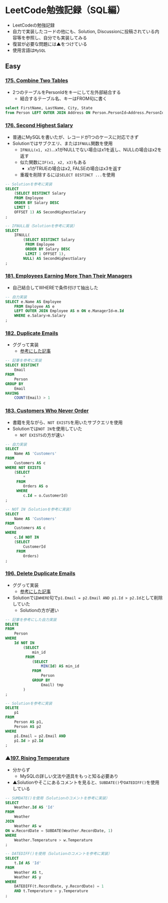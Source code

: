 # LeetCode勉強記録（SQL編）

- LeetCodeの勉強記録
- 自力で実装したコードの他にも、Solution, Discussionに投稿されている内容等を参照し、自分でも実装してみる
- 復習が必要な問題には▲をつけている
- 使用言語は`MySQL`

## Easy
### [175. Combine Two Tables](https://leetcode.com/problems/combine-two-tables/)

- 2つのテーブルをPersonIdをキーにして左外部結合する
    - 結合するテーブル名、キーはFROM句に書く

```sql
select FirstName, LastName, City, State
from Person LEFT OUTER JOIN Address ON Person.PersonId=Address.PersonId;
```

### [176. Second Highest Salary](https://leetcode.com/problems/second-highest-salary/)

- 普通にMySQLを書いたが、レコードが1つのケースに対応できず
- Solutionではサブクエリ、または`IFNULL`関数を使用
    - `IFNULL(x1, x2)`...x1がNULLでない場合はx1を返し、NULLの場合はx2を返す
    - 似た関数に`IF(x1, x2, x3)`もある
        - x1がTRUEの場合はx2, FALSEの場合はx3を返す
    - 重複を削除するには`SELECT DISTINCT ...`を使用

```sql
-- Solutionを参考に実装
SELECT
    (SELECT DISTINCT Salary
    FROM Employee
    ORDER BY Salary DESC
    LIMIT 1
    OFFSET 1) AS SecondHighestSalary
;
```

```sql
-- IFNULL版（Solutionを参考に実装）
SELECT
    IFNULL(
        (SELECT DISTINCT Salary
         FROM Employee
         ORDER BY Salary DESC
         LIMIT 1 OFFSET 1),
        NULL) AS SecondHighestSalary
;
```

### [181. Employees Earning More Than Their Managers](https://leetcode.com/problems/employees-earning-more-than-their-managers/)

- 自己結合してWHEREで条件付けて抽出した

```sql
-- 自力実装
SELECT e.Name AS Employee
    FROM Employee AS e
    LEFT OUTER JOIN Employee AS m ON e.ManagerId=m.Id
    WHERE e.Salary>m.Salary
;
```

### [182. Duplicate Emails](https://leetcode.com/problems/duplicate-emails/)

- ググって実装
    - [参考にした記事](https://qiita.com/necoyama3/items/4c24defd6f504366aebe)

```sql
-- 記事を参考に実装
SELECT DISTINCT
    Email
FROM 
    Person
GROUP BY
    Email
HAVING
    COUNT(Email) > 1
```

### [183. Customers Who Never Order](https://leetcode.com/problems/customers-who-never-order/)

- 書籍を見ながら、`NOT EXISTS`を用いたサブクエリを使用
- Solutionでは`NOT IN`を使用していた
    - `NOT EXISTS`の方が速い

```sql
-- 自力実装
SELECT
    Name AS 'Customers'
FROM
    Customers AS c
WHERE NOT EXISTS
    (SELECT
        *
     FROM
        Orders AS o
     WHERE
        c.Id = o.CustomerId)
;
```

```sql
-- NOT IN（Solutionを参考に実装）
SELECT
    Name AS 'Customers'
FROM
    Customers AS c
WHERE 
    c.Id NOT IN
    (SELECT
        CustomerId
     FROM
        Orders)
;
```

### [196. Delete Duplicate Emails](https://leetcode.com/problems/delete-duplicate-emails/)

- ググって実装
    - [参考にした記事](https://qiita.com/aosho235/items/d748dcb6386d8ce75604)
- Solutionでは`WHERE`句で`p1.Email = p2.Email AND p1.Id > p2.Id`として削除していた
    - Solutionの方が遅い

```sql
-- 記事を参考にした自力実装
DELETE
FROM
    Person
WHERE
    Id NOT IN 
        (SELECT
            min_id
         FROM
            (SELECT
                MIN(Id) AS min_id
            FROM
                Person
            GROUP BY
                Email) tmp
        )
;
```

```sql
-- Solutionを参考に実装
DELETE
    p1
FROM
    Person AS p1,
    Person AS p2
WHERE
    p1.Email = p2.Email AND
    p1.Id > p2.Id
;
```

### ▲[197. Rising Temperature](https://leetcode.com/problems/rising-temperature/)

- 分からず
    - MySQLの詳しい文法や道具をもっと知る必要あり
- ▲Solutionやそこにあるコメントを見ると、`SUBDATE()`や`DATEDIFF()`を使用している

```sql
-- SUMDATE()を使用（Solutionのコメントを参考に実装）
SELECT
    Weather.Id AS 'Id'
FROM
    Weather
JOIN
    Weather AS w
ON w.RecordDate = SUBDATE(Weather.RecordDate, 1)
WHERE
    Weather.Temperature > w.Temperature
;
```

```sql
-- DATEDIFF()を使用（Solutionのコメントを参考に実装）
SELECT
    t.Id AS 'Id'
FROM
    Weather AS t,
    Weather AS y
WHERE
    DATEDIFF(t.RecordDate, y.RecordDate) = 1
    AND t.Temperature > y.Temperature
;
```

